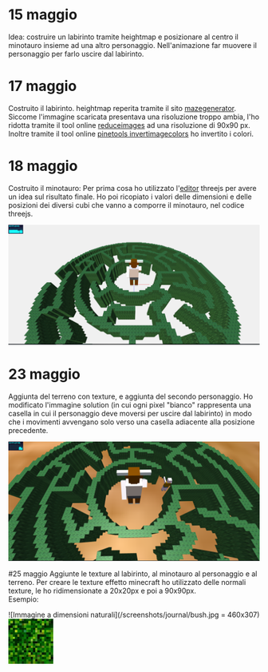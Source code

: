 # 15 maggio
Idea: costruire un labirinto tramite heightmap e posizionare al centro il minotauro insieme ad una altro personaggio.
Nell'animazione far muovere il personaggio per farlo uscire dal labirinto.

# 17 maggio
Costruito il labirinto.
heightmap reperita tramite il sito [mazegenerator](http://www.mazegenerator.net/).  Siccome l'immagine scaricata presentava una risoluzione troppo ambia, l'ho ridotta tramite il tool online [reduceimages](https://www.reduceimages.com/) ad una risoluzione di 90x90 px. Inoltre tramite il tool online [pinetools invertimagecolors](http://pinetools.com/invert-image-colors) ho invertito i colori.

# 18 maggio
Costruito il minotauro: Per prima cosa ho utilizzato l'[editor](https://threejs.org/editor/) threejs per avere un idea sul risultato finale. Ho poi ricopiato i valori delle dimensioni e delle posizioni dei diversi cubi che vanno a comporre il minotauro, nel codice threejs.


![labirinto con al centro il minotauro](/screenshots/labirintominotauro.png)

# 23 maggio
Aggiunta del terreno con texture, e aggiunta del secondo personaggio.
Ho modificato l'immagine solution (in cui ogni pixel "bianco" rappresenta una casella in cui il personaggio deve moversi per uscire dal labirinto) in modo che i movimenti avvengano solo verso una casella adiacente alla posizione precedente.

![labirinto con minotauro e personaggio](/screenshots/labirinto2.png)

#25 maggio
Aggiunte le texture al labirinto, al minotauro al personaggio e al terreno.
Per creare le texture effetto minecraft ho utilizzato delle normali texture, le ho ridimensionate a 20x20px e poi a 90x90px.   
Esempio:

![Immagine a dimensioni naturali](/screenshots/journal/bush.jpg = 460x307)
![Immagine ridotta a 90x90px](/textures/bush.jpg)
